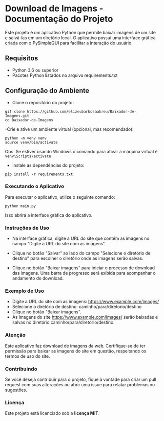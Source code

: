 # Download de Imagens - Documentação do Projeto

Este projeto é um aplicativo Python que permite baixar imagens de um site e salvá-las em um diretório local. O aplicativo possui uma interface gráfica criada com o PySimpleGUI para facilitar a interação do usuário.

## Requisitos
- Python 3.6 ou superior
- Pacotes Python listados no arquivo requirements.txt
## Configuração do Ambiente
- Clone o repositório do projeto:

~~~
git clone https://github.com/elizeubarbosaabreu/Baixador-de-Imagens.git
cd Baixador-de-Imagens
~~~
-Crie e ative um ambiente virtual (opcional, mas recomendado):
~~~
python -m venv venv
source venv/bin/activate
~~~

Obs: Se estiver usando Windows o comando para ativar a máquina virtual é ```venv\Scripts\activate```
- Instale as dependências do projeto:

~~~
pip install -r requirements.txt
~~~

### Executando o Aplicativo
Para executar o aplicativo, utilize o seguinte comando:

~~~
python main.py
~~~
Isso abrirá a interface gráfica do aplicativo.

### Instruções de Uso
- Na interface gráfica, digite a URL do site que contém as imagens no campo "Digite a URL do site com as imagens".

- Clique no botão "Salvar" ao lado do campo "Selecione o diretório de destino" para escolher o diretório onde as imagens serão salvas.

- Clique no botão "Baixar imagens" para iniciar o processo de download das imagens. Uma barra de progresso será exibida para acompanhar o andamento do download.

### Exemplo de Uso
- Digite a URL do site com as imagens: https://www.example.com/images/
- Selecione o diretório de destino: caminho/para/diretorio/destino
- Clique no botão "Baixar imagens".
- As imagens do site https://www.example.com/images/ serão baixadas e salvas no diretório caminho/para/diretorio/destino.

### Atenção
Este aplicativo faz download de imagens da web. Certifique-se de ter permissão para baixar as imagens do site em questão, respeitando os termos de uso do site.

### Contribuindo
Se você deseja contribuir para o projeto, fique à vontade para criar um pull request com suas alterações ou abrir uma issue para relatar problemas ou sugestões.

### Licença
Este projeto está licenciado sob a **licença MIT**.

